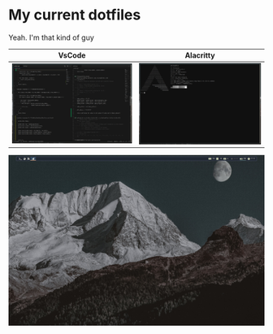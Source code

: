 # My current dotfiles
Yeah. I'm that kind of guy

VsCode             |  Alacritty
:-------------------------:|:-------------------------:
![](./images/screenshots/vs_code.jpg)  |  ![](./images/screenshots/alacritty.jpg)

![](./images/screenshots/desktop.jpg)
